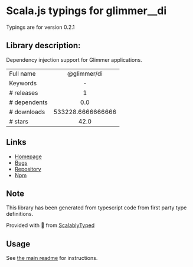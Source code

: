 
# Scala.js typings for glimmer__di

Typings are for version 0.2.1

## Library description:
Dependency injection support for Glimmer applications.

|                    |                 |
| ------------------ | :-------------: |
| Full name          | @glimmer/di |
| Keywords           | - |
| # releases         | 1 |
| # dependents       | 0.0 |
| # downloads        | 533228.6666666666 |
| # stars            | 42.0 |

## Links
- [Homepage](https://github.com/glimmerjs/glimmer-di#readme)
- [Bugs](https://github.com/glimmerjs/glimmer-di/issues)
- [Repository](https://github.com/glimmerjs/glimmer-di)
- [Npm](https://www.npmjs.com/package/%40glimmer%2Fdi)
    


## Note
This library has been generated from typescript code from first party type definitions.

Provided with :purple_heart: from [ScalablyTyped](https://github.com/oyvindberg/ScalablyTyped)

## Usage
See [the main readme](../../readme.md) for instructions.


